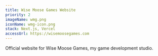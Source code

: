 ```yaml
---
title: Wise Moose Games Website
priority: 2
imageName: wmg.png
iconName: wmg-icon.png
stack: Next.js, Vercel
accessUrl: https://wisemoosegames.com
---
```


Official website for Wise Moose Games, my game development studio.
